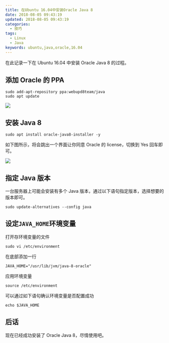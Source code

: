 ```yaml
---
title: 在Ubuntu 16.04中安装Oracle Java 8
date: 2018-08-05 09:43:19
updated: 2018-08-05 09:43:19
categories:
  - 技巧
tags:
  - Linux
  - Java
keywords: ubuntu,java,oracle,16.04
---
```


在此记录一下在 Ubuntu 16.04 中安装 Oracle Java 8 的过程。

<!--more-->

## 添加 Oracle 的 PPA

```shell
sudo add-apt-repository ppa:webupd8team/java
sudo apt update
```

![](https://img.iszy.xyz/20190318220829.png?x-oss-process=style/big)

## 安装 Java 8

```shell
sudo apt install oracle-java8-installer -y
```

如下图所示，将会跳出一个界面让你同意 Oracle 的 license，切换到 Yes 回车即可。

![](https://img.iszy.xyz/20190318220840.png?x-oss-process=style/big)

## 指定 Java 版本

一台服务器上可能会安装有多个 Java 版本，通过以下语句指定版本，选择想要的版本即可。

```shell
sudo update-alternatives --config java
```

## 设定`JAVA_HOME`环境变量

打开存环境变量的文件

```shell
sudo vi /etc/environment
```

在底部添加一行

```shell
JAVA_HOME="/usr/lib/jvm/java-8-oracle"
```

应用环境变量

```shell
source /etc/environment
```

可以通过如下语句确认环境变量是否配置成功

```shell
echo $JAVA_HOME
```

## 后话

现在已经成功安装了 Oracle Java 8，尽情使用吧。
